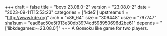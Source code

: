 +++
draft = false
title = "bovo 23.08.0-2"
version = "23.08.0-2"
date = "2023-09-11T15:53:23"
categories = ['kde5']
upstreamurl = "http://www.kde.org"
arch = "x86_64"
size = "309448"
usize = "797747"
sha1sum = "ead6ac50e5f913e30db3974cd598950696d2be61"
depends = "['libkdegames>=23.08.0']"
+++
A Gomoku like game for two players.